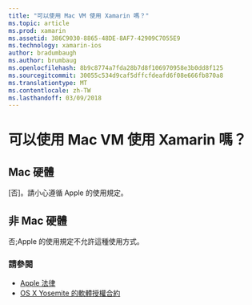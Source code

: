 ```yaml
---
title: "可以使用 Mac VM 使用 Xamarin 嗎？"
ms.topic: article
ms.prod: xamarin
ms.assetid: 386C9030-8865-48DE-8AF7-42909C7055E9
ms.technology: xamarin-ios
author: bradumbaugh
ms.author: brumbaug
ms.openlocfilehash: 8b9c8774a7fda28b7d8f106970958e3b0dd8f125
ms.sourcegitcommit: 30055c534d9caf5dffcfdeafd6f08e666fb870a8
ms.translationtype: MT
ms.contentlocale: zh-TW
ms.lasthandoff: 03/09/2018
---
```

# <a name="can-i-use-a-mac-vm-with-xamarin"></a>可以使用 Mac VM 使用 Xamarin 嗎？ 

## <a name="mac-hardware"></a>Mac 硬體
[否]。請小心遵循 Apple 的使用規定。

## <a name="non-mac-hardware"></a>非 Mac 硬體
否;Apple 的使用規定不允許這種使用方式。

### <a name="see-also"></a>請參閱
- [Apple 法律](https://www.apple.com/legal/)
- [OS X Yosemite 的軟體授權合約](http://images.apple.com/legal/sla/docs/OSX10103.pdf)
